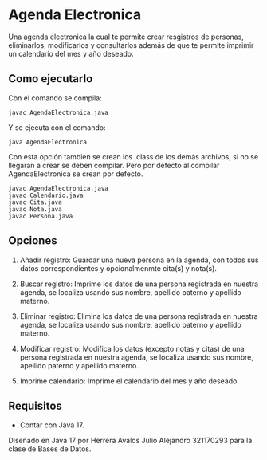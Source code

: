 
# Agenda Electronica

Una agenda electronica la cual te permite crear resgistros de personas, eliminarlos, modificarlos y consultarlos además de que te permite imprimir un calendario del mes y año deseado.

## Como ejecutarlo
Con el comando se compila:
```
javac AgendaElectronica.java
```
Y se ejecuta con el comando:
```
java AgendaElectronica
```
Con esta opción tambien se crean los .class de los demás archivos, si no se llegaran a crear se deben compilar. Pero por defecto al compilar AgendaElectronica se crean por defecto.
```
javac AgendaElectronica.java
javac Calendario.java
javac Cita.java
javac Nota.java
javac Persona.java
```

## Opciones
1. Añadir registro:
Guardar una nueva persona en la agenda, con todos sus datos correspondientes y opcionalmenmte cita(s) y nota(s).

2. Buscar registro:
Imprime los datos de una persona registrada en nuestra agenda, se localiza usando sus nombre, apellido paterno y apellido materno.

3. Eliminar registro:
Elimina los datos de una persona registrada en nuestra agenda, se localiza usando sus nombre, apellido paterno y apellido materno.

4. Modificar registro:
Modifica los datos (excepto notas y citas) de una persona registrada en nuestra agenda, se localiza usando sus nombre, apellido paterno y apellido materno.

5. Imprime calendario:
Imprime el calendario del mes y año deseado.

## Requisitos
+ Contar con Java 17.

Diseñado en Java 17 por Herrera Avalos Julio Alejandro 321170293 para la clase de Bases de Datos.